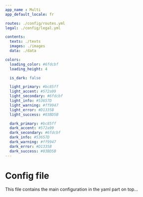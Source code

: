 ```yaml
---
app_name : Multi
app_default_locale: fr

routes: ./config/routes.yml
legal: ./config/legal.yml

contents: 
  texts: ./texts
  images: ./images
  data: ./data

colors:
  loading_color: #6fdcbf
  loading_height: 4

  is_dark: false

  light_primary: #bc85ff
  light_accent: #572a99
  light_secondary: #6fdcbf
  light_info: #53657D
  light_warning: #ff9947
  light_error: #D1335B
  light_success: #03BD5B

  dark_primary: #bc85ff
  dark_accent: #572a99
  dark_secondary: #6fdcbf
  dark_info: #53657D
  dark_warning: #ff9947
  dark_error: #D1335B
  dark_success: #03BD5B
---
```



# Config file

This file contains the main configuration in the yaml part on top...

